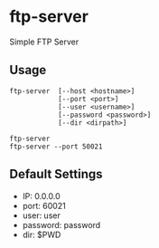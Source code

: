 # ftp-server
Simple FTP Server

## Usage
    ftp-server  [--host <hostname>]
                [--port <port>]
                [--user <username>]
                [--password <password>]
                [--dir <dirpath>]

    ftp-server
    ftp-server --port 50021

## Default Settings
- IP: 0.0.0.0
- port: 60021
- user: user
- password: password
- dir: $PWD
